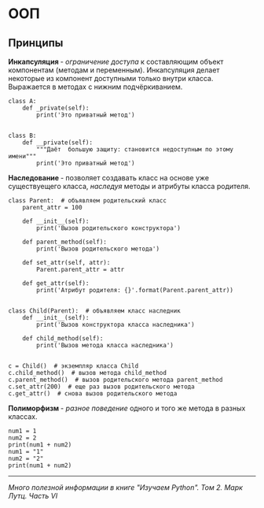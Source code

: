 <h1>ООП</h1>

<h2>Принципы</h2>

<b>Инкапсуляция </b> - <i>ограничение доступа</i> к составляющим объект компонентам (методам и переменным). 
Инкапсуляция делает некоторые из компонент доступными только внутри класса.
Выражается в методах с нижним подчёркиванием.

```
class A:
    def _private(self):
        print('Это приватный метод')


class B:
    def __private(self):
        """Даёт  большую защиту: становится недоступным по этому имени"""
        print('Это приватный метод')
```


<b>Наследование </b> - позволяет создавать класс на основе уже существуещего класса, <i>наследуя</i>
методы и атрибуты класса родителя.

```
class Parent:  # объявляем родительский класс
    parent_attr = 100

    def __init__(self):
        print('Вызов родительского конструктора')

    def parent_method(self):
        print('Вызов родительского метода')

    def set_attr(self, attr):
        Parent.parent_attr = attr

    def get_attr(self):
        print('Атрибут родителя: {}'.format(Parent.parent_attr))


class Child(Parent):  # объявляем класс наследник
    def __init__(self):
        print('Вызов конструктора класса наследника')

    def child_method(self):
        print('Вызов метода класса наследника')


c = Child()  # экземпляр класса Child
c.child_method()  # вызов метода child_method
c.parent_method()  # вызов родительского метода parent_method
c.set_attr(200)  # еще раз вызов родительского метода
c.get_attr()  # снова вызов родительского метода
```


<b>Полиморфизм </b> - <i>разное поведение</i> одного и того же метода в разных классах.

```
num1 = 1
num2 = 2
print(num1 + num2)
num1 = "1"
num2 = "2"
print(num1 + num2)
```


<hr>
<i>Много полезной информации в книге "Изучаем Python". Том 2. Марк Лутц. Часть VI</i>